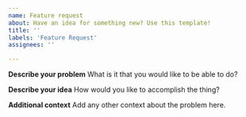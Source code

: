 ```yaml
---
name: Feature request
about: Have an idea for something new? Use this template!
title: ''
labels: 'Feature Request'
assignees: ''

---
```


**Describe your problem**
What is it that you would like to be able to do?

**Describe your idea**
How would you like to accomplish the thing?

**Additional context**
Add any other context about the problem here.

